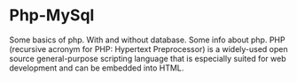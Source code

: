 # Php-MySql
Some basics of php. With and without database.
Some info about php.
  PHP (recursive acronym for PHP: Hypertext Preprocessor) is a widely-used open source general-purpose scripting language that is especially suited for web development and can be embedded into HTML.
